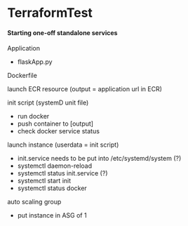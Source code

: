 # TerraformTest 

#### Starting one-off standalone services 

Application 
- flaskApp.py 

Dockerfile 

launch ECR resource 
(output = application url in ECR)  

init script (systemD unit file) 
- run docker 
- push container to [output] 
- check docker service status 

launch instance 
(userdata = init script)  
- init.service needs to be put into /etc/systemd/system (?) 
- systemctl daemon-reload 
- systemctl status init.service (?) 
- systemctl start init 
- systemctl status docker 

auto scaling group 
- put instance in ASG of 1 


